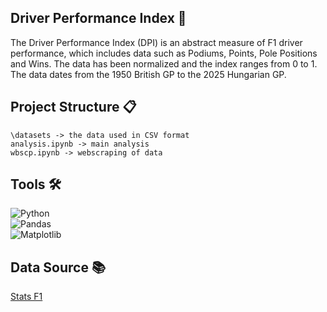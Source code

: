 ## Driver Performance Index 📐
The Driver Performance Index (DPI) is an abstract measure of F1 driver performance, which includes data such as Podiums, Points, Pole Positions and Wins. The data has been normalized and the index ranges from 0 to 1. The data dates from the 1950 British GP to the 2025 Hungarian GP.

## Project Structure 📋
```\datasets -> the data used in CSV format```  
```analysis.ipynb -> main analysis```  
```wbscp.ipynb -> webscraping of data```  

## Tools 🛠️
![Python](https://img.shields.io/badge/python-3670A0?style=for-the-badge&logo=python&logoColor=ffdd54)  
![Pandas](https://img.shields.io/badge/pandas-%23150458.svg?style=for-the-badge&logo=pandas&logoColor=white)  
![Matplotlib](https://img.shields.io/badge/Matplotlib-%23ffffff.svg?style=for-the-badge&logo=Matplotlib&logoColor=black) 

## Data Source 📚
[Stats F1](https://www.statsf1.com/pt/default.aspx)
